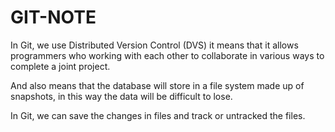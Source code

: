 # **GIT-NOTE**
In Git, we use Distributed Version Control (DVS) it means that it allows programmers who working with each other to collaborate in various ways to complete a joint project.

And also means that the database will store in a file system made up of snapshots, in this way the data will be difficult to lose.

In Git, we can save the changes in files and track or untracked the files.
